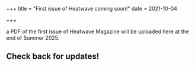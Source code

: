 +++
title = "First issue of Heatwave coming soon!"
date = 2021-10-04

+++

a PDF of the first issue of Heatwave Magazine will be uploaded here at the end of Summer 2025. 

## Check back for updates!
 


